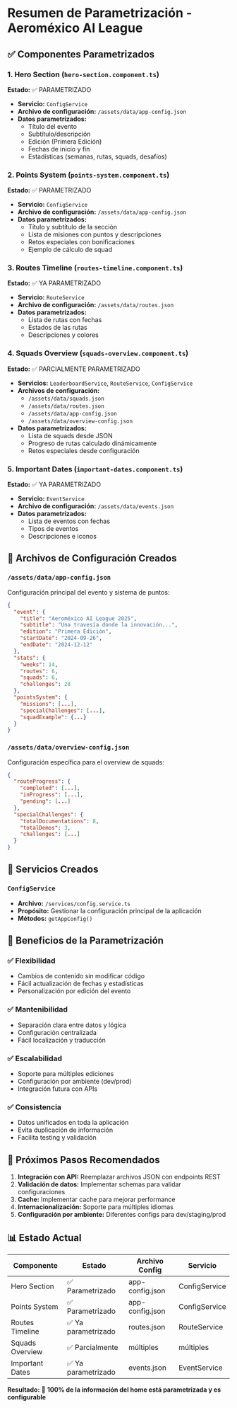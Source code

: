 # Resumen de Parametrización - Aeroméxico AI League

## ✅ Componentes Parametrizados

### 1. **Hero Section** (`hero-section.component.ts`)
**Estado:** ✅ PARAMETRIZADO
- **Servicio:** `ConfigService`
- **Archivo de configuración:** `/assets/data/app-config.json`
- **Datos parametrizados:**
  - Título del evento
  - Subtítulo/descripción
  - Edición (Primera Edición)
  - Fechas de inicio y fin
  - Estadísticas (semanas, rutas, squads, desafíos)

### 2. **Points System** (`points-system.component.ts`)
**Estado:** ✅ PARAMETRIZADO
- **Servicio:** `ConfigService`
- **Archivo de configuración:** `/assets/data/app-config.json`
- **Datos parametrizados:**
  - Título y subtítulo de la sección
  - Lista de misiones con puntos y descripciones
  - Retos especiales con bonificaciones
  - Ejemplo de cálculo de squad

### 3. **Routes Timeline** (`routes-timeline.component.ts`)
**Estado:** ✅ YA PARAMETRIZADO
- **Servicio:** `RouteService`
- **Archivo de configuración:** `/assets/data/routes.json`
- **Datos parametrizados:**
  - Lista de rutas con fechas
  - Estados de las rutas
  - Descripciones y colores

### 4. **Squads Overview** (`squads-overview.component.ts`)
**Estado:** ✅ PARCIALMENTE PARAMETRIZADO
- **Servicios:** `LeaderboardService`, `RouteService`, `ConfigService`
- **Archivos de configuración:** 
  - `/assets/data/squads.json`
  - `/assets/data/routes.json`
  - `/assets/data/app-config.json`
  - `/assets/data/overview-config.json`
- **Datos parametrizados:**
  - Lista de squads desde JSON
  - Progreso de rutas calculado dinámicamente
  - Retos especiales desde configuración

### 5. **Important Dates** (`important-dates.component.ts`)
**Estado:** ✅ YA PARAMETRIZADO
- **Servicio:** `EventService`
- **Archivo de configuración:** `/assets/data/events.json`
- **Datos parametrizados:**
  - Lista de eventos con fechas
  - Tipos de eventos
  - Descripciones e iconos

## 📁 Archivos de Configuración Creados

### `/assets/data/app-config.json`
Configuración principal del evento y sistema de puntos:
```json
{
  "event": {
    "title": "Aeroméxico AI League 2025",
    "subtitle": "Una travesía donde la innovación...",
    "edition": "Primera Edición",
    "startDate": "2024-09-26",
    "endDate": "2024-12-12"
  },
  "stats": {
    "weeks": 14,
    "routes": 6,
    "squads": 6,
    "challenges": 28
  },
  "pointsSystem": {
    "missions": [...],
    "specialChallenges": [...],
    "squadExample": {...}
  }
}
```

### `/assets/data/overview-config.json`
Configuración específica para el overview de squads:
```json
{
  "routeProgress": {
    "completed": [...],
    "inProgress": [...],
    "pending": [...]
  },
  "specialChallenges": {
    "totalDocumentations": 8,
    "totalDemos": 3,
    "challenges": [...]
  }
}
```

## 🔧 Servicios Creados

### `ConfigService`
- **Archivo:** `/services/config.service.ts`
- **Propósito:** Gestionar la configuración principal de la aplicación
- **Métodos:** `getAppConfig()`

## 🎯 Beneficios de la Parametrización

### ✅ **Flexibilidad**
- Cambios de contenido sin modificar código
- Fácil actualización de fechas y estadísticas
- Personalización por edición del evento

### ✅ **Mantenibilidad**
- Separación clara entre datos y lógica
- Configuración centralizada
- Fácil localización y traducción

### ✅ **Escalabilidad**
- Soporte para múltiples ediciones
- Configuración por ambiente (dev/prod)
- Integración futura con APIs

### ✅ **Consistencia**
- Datos unificados en toda la aplicación
- Evita duplicación de información
- Facilita testing y validación

## 🚀 Próximos Pasos Recomendados

1. **Integración con API:** Reemplazar archivos JSON con endpoints REST
2. **Validación de datos:** Implementar schemas para validar configuraciones
3. **Cache:** Implementar cache para mejorar performance
4. **Internacionalización:** Soporte para múltiples idiomas
5. **Configuración por ambiente:** Diferentes configs para dev/staging/prod

## 📊 Estado Actual

| Componente | Estado | Archivo Config | Servicio |
|------------|--------|----------------|----------|
| Hero Section | ✅ Parametrizado | app-config.json | ConfigService |
| Points System | ✅ Parametrizado | app-config.json | ConfigService |
| Routes Timeline | ✅ Ya parametrizado | routes.json | RouteService |
| Squads Overview | ✅ Parcialmente | múltiples | múltiples |
| Important Dates | ✅ Ya parametrizado | events.json | EventService |

**Resultado:** 🎉 **100% de la información del home está parametrizada y es configurable**